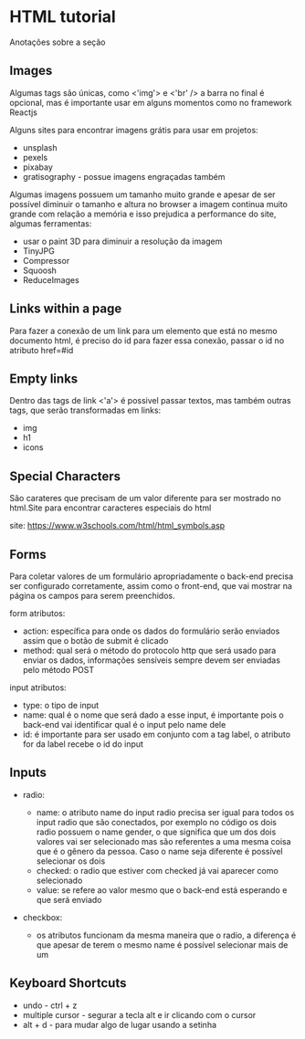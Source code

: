 # HTML tutorial

Anotações sobre a seção

## Images
Algumas tags são únicas, como <'img'> e <'br' /> a barra no final é opcional, mas é importante usar em alguns momentos como no framework Reactjs
<br>

Alguns sites para encontrar imagens grátis para usar em projetos:
- unsplash
- pexels
- pixabay
- gratisography - possue imagens engraçadas também

Algumas imagens possuem um tamanho muito grande e apesar de ser possível diminuir o tamanho e altura no browser a imagem continua muito grande com relação a memória e isso prejudica a performance do site, algumas ferramentas:
- usar o paint 3D para diminuir a resolução da imagem
- TinyJPG
- Compressor
- Squoosh
- ReduceImages

## Links within a page

Para fazer a conexão de um link para um elemento que está no mesmo documento html, é preciso do id para fazer essa conexão, passar o id no atributo href=#id


## Empty links

Dentro das tags de link <'a'> é possivel passar textos, mas também outras tags, que serão transformadas em links:
- img
- h1
- icons

## Special Characters

São carateres que precisam de um valor diferente para ser mostrado no html.Site para encontrar caracteres especiais do html

site: https://www.w3schools.com/html/html_symbols.asp

## Forms 

Para coletar valores de um formulário apropriadamente o back-end precisa ser configurado corretamente, assim como o front-end, que vai mostrar na página os campos para serem preenchidos.
<br>

form atributos:
- action: específica para onde os dados do formulário serão enviados assim que o botão de submit é clicado
- method: qual será o método do protocolo http que será usado para enviar os dados, informações sensíveis sempre devem ser enviadas pelo método POST

input atributos:
- type: o tipo de input
- name: qual é o nome que será dado a esse input, é importante pois o back-end vai identificar qual é o input pelo name dele
- id: é importante para ser usado em conjunto com a tag label, o atributo for da label recebe o id do input

## Inputs

* radio:
  - name: o atributo name do input radio precisa ser igual para todos os input radio que são conectados, por exemplo no código os dois radio possuem o name gender, o que significa que um dos dois valores vai ser selecionado mas são referentes a uma mesma coisa que é o gênero da pessoa. Caso o name seja diferente é possível selecionar os dois
  - checked: o radio que estiver com checked já vai aparecer como selecionado
  - value: se refere ao valor mesmo que o back-end está esperando e que será enviado 

* checkbox:
  - os atributos funcionam da mesma maneira que o radio, a diferença é que apesar de terem o mesmo name é possível selecionar mais de um


## Keyboard Shortcuts

- undo - ctrl + z
- multiple cursor - segurar a tecla alt e ir clicando com o cursor
- alt + d - para mudar algo de lugar usando a setinha